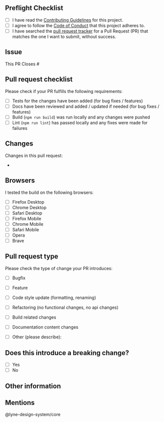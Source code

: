 ## Preflight Checklist
<!-- Please ensure you've completed the following steps by replacing [ ] with [x]-->

* [ ] I have read the [Contributing Guidelines](https://github.com/lyne-design-system/lyne-components/blob/master/.github/CONTRIBUTING.md) for this project.
* [ ] I agree to follow the [Code of Conduct](https://github.com/lyne-design-system/lyne-components/blob/master/.github/CODE_OF_CONDUCT.md) that this project adheres to.
* [ ] I have searched the [pull request tracker](https://github.com/lyne-design-system/lyne-components/pulls) for a Pull Request (PR) that matches the one I want to submit, without success.

## Issue

This PR Closes #


## Pull request checklist

Please check if your PR fulfills the following requirements:
- [ ] Tests for the changes have been added (for bug fixes / features)
- [ ] Docs have been reviewed and added / updated if needed (for bug fixes / features)
- [ ] Build (`npm run build`) was run locally and any changes were pushed
- [ ] Lint (`npm run lint`) has passed locally and any fixes were made for failures

## Changes

Changes in this pull request:

-

## Browsers

I tested the build on the following browsers:
- [ ] Firefox Desktop
- [ ] Chrome Desktop
- [ ] Safari Desktop
- [ ] Firefox Mobile
- [ ] Chrome Mobile
- [ ] Safari Mobile
- [ ] Opera
- [ ] Brave

## Pull request type

<!-- Please do not submit updates to dependencies unless it fixes an issue. -->

<!-- Please try to limit your pull request to one type, submit multiple pull requests if needed. -->

Please check the type of change your PR introduces:
- [ ] Bugfix
- [ ] Feature
- [ ] Code style update (formatting, renaming)
- [ ] Refactoring (no functional changes, no api changes)
- [ ] Build related changes
- [ ] Documentation content changes
- [ ] Other (please describe):


## Does this introduce a breaking change?

- [ ] Yes
- [ ] No

<!-- If this introduces a breaking change, please describe the impact and migration path for existing applications below. -->


## Other information

<!-- Any other information that is important to this PR such as screenshots of how the component looks before and after the change. -->

## Mentions

<!-- Please leave this mention -->

@lyne-design-system/core

<!-- Add other mentions -->
